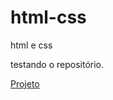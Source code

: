 # html-css
 html e css

 testando o repositório.

 <a href="https://mateussampaio1502.github.io/html-css/desafios/D004/index.html">Projeto</a>